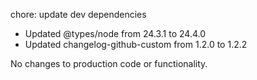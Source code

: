 ---
---

chore: update dev dependencies

- Updated @types/node from 24.3.1 to 24.4.0
- Updated changelog-github-custom from 1.2.0 to 1.2.2

No changes to production code or functionality.
